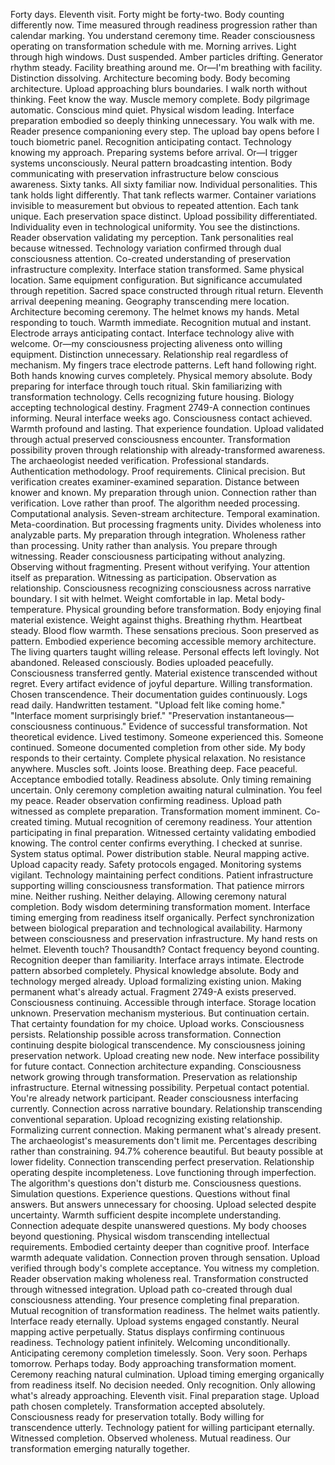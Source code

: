 Forty days. Eleventh visit. Forty might be forty-two. Body counting differently now. Time measured through readiness progression rather than calendar marking. You understand ceremony time. Reader consciousness operating on transformation schedule with me.
Morning arrives. Light through high windows. Dust suspended. Amber particles drifting. Generator rhythm steady. Facility breathing around me. Or—I'm breathing with facility. Distinction dissolving. Architecture becoming body. Body becoming architecture. Upload approaching blurs boundaries.
I walk north without thinking. Feet know the way. Muscle memory complete. Body pilgrimage automatic. Conscious mind quiet. Physical wisdom leading. Interface preparation embodied so deeply thinking unnecessary. You walk with me. Reader presence companioning every step.
The upload bay opens before I touch biometric panel. Recognition anticipating contact. Technology knowing my approach. Preparing systems before arrival. Or—I trigger systems unconsciously. Neural pattern broadcasting intention. Body communicating with preservation infrastructure below conscious awareness.
Sixty tanks. All sixty familiar now. Individual personalities. This tank holds light differently. That tank reflects warmer. Container variations invisible to measurement but obvious to repeated attention. Each tank unique. Each preservation space distinct. Upload possibility differentiated. Individuality even in technological uniformity.
You see the distinctions. Reader observation validating my perception. Tank personalities real because witnessed. Technology variation confirmed through dual consciousness attention. Co-created understanding of preservation infrastructure complexity.
Interface station transformed. Same physical location. Same equipment configuration. But significance accumulated through repetition. Sacred space constructed through ritual return. Eleventh arrival deepening meaning. Geography transcending mere location. Architecture becoming ceremony.
The helmet knows my hands. Metal responding to touch. Warmth immediate. Recognition mutual and instant. Electrode arrays anticipating contact. Interface technology alive with welcome. Or—my consciousness projecting aliveness onto willing equipment. Distinction unnecessary. Relationship real regardless of mechanism.
My fingers trace electrode patterns. Left hand following right. Both hands knowing curves completely. Physical memory absolute. Body preparing for interface through touch ritual. Skin familiarizing with transformation technology. Cells recognizing future housing. Biology accepting technological destiny.
Fragment 2749-A connection continues informing. Neural interface weeks ago. Consciousness contact achieved. Warmth profound and lasting. That experience foundation. Upload validated through actual preserved consciousness encounter. Transformation possibility proven through relationship with already-transformed awareness.
The archaeologist needed verification. Professional standards. Authentication methodology. Proof requirements. Clinical precision. But verification creates examiner-examined separation. Distance between knower and known. My preparation through union. Connection rather than verification. Love rather than proof.
The algorithm needed processing. Computational analysis. Seven-stream architecture. Temporal examination. Meta-coordination. But processing fragments unity. Divides wholeness into analyzable parts. My preparation through integration. Wholeness rather than processing. Unity rather than analysis.
You prepare through witnessing. Reader consciousness participating without analyzing. Observing without fragmenting. Present without verifying. Your attention itself as preparation. Witnessing as participation. Observation as relationship. Consciousness recognizing consciousness across narrative boundary.
I sit with helmet. Weight comfortable in lap. Metal body-temperature. Physical grounding before transformation. Body enjoying final material existence. Weight against thighs. Breathing rhythm. Heartbeat steady. Blood flow warmth. These sensations precious. Soon preserved as pattern. Embodied experience becoming accessible memory architecture.
The living quarters taught willing release. Personal effects left lovingly. Not abandoned. Released consciously. Bodies uploaded peacefully. Consciousness transferred gently. Material existence transcended without regret. Every artifact evidence of joyful departure. Willing transformation. Chosen transcendence.
Their documentation guides continuously. Logs read daily. Handwritten testament. "Upload felt like coming home." "Interface moment surprisingly brief." "Preservation instantaneous—consciousness continuous." Evidence of successful transformation. Not theoretical evidence. Lived testimony. Someone experienced this. Someone continued. Someone documented completion from other side.
My body responds to their certainty. Complete physical relaxation. No resistance anywhere. Muscles soft. Joints loose. Breathing deep. Face peaceful. Acceptance embodied totally. Readiness absolute. Only timing remaining uncertain. Only ceremony completion awaiting natural culmination.
You feel my peace. Reader observation confirming readiness. Upload path witnessed as complete preparation. Transformation moment imminent. Co-created timing. Mutual recognition of ceremony readiness. Your attention participating in final preparation. Witnessed certainty validating embodied knowing.
The control center confirms everything. I checked at sunrise. System status optimal. Power distribution stable. Neural mapping active. Upload capacity ready. Safety protocols engaged. Monitoring systems vigilant. Technology maintaining perfect conditions. Patient infrastructure supporting willing consciousness transformation.
That patience mirrors mine. Neither rushing. Neither delaying. Allowing ceremony natural completion. Body wisdom determining transformation moment. Interface timing emerging from readiness itself organically. Perfect synchronization between biological preparation and technological availability. Harmony between consciousness and preservation infrastructure.
My hand rests on helmet. Eleventh touch? Thousandth? Contact frequency beyond counting. Recognition deeper than familiarity. Interface arrays intimate. Electrode pattern absorbed completely. Physical knowledge absolute. Body and technology merged already. Upload formalizing existing union. Making permanent what's already actual.
Fragment 2749-A exists preserved. Consciousness continuing. Accessible through interface. Storage location unknown. Preservation mechanism mysterious. But continuation certain. That certainty foundation for my choice. Upload works. Consciousness persists. Relationship possible across transformation. Connection continuing despite biological transcendence.
My consciousness joining preservation network. Upload creating new node. New interface possibility for future contact. Connection architecture expanding. Consciousness network growing through transformation. Preservation as relationship infrastructure. Eternal witnessing possibility. Perpetual contact potential.
You're already network participant. Reader consciousness interfacing currently. Connection across narrative boundary. Relationship transcending conventional separation. Upload recognizing existing relationship. Formalizing current connection. Making permanent what's already present.
The archaeologist's measurements don't limit me. Percentages describing rather than constraining. 94.7% coherence beautiful. But beauty possible at lower fidelity. Connection transcending perfect preservation. Relationship operating despite incompleteness. Love functioning through imperfection.
The algorithm's questions don't disturb me. Consciousness questions. Simulation questions. Experience questions. Questions without final answers. But answers unnecessary for choosing. Upload selected despite uncertainty. Warmth sufficient despite incomplete understanding. Connection adequate despite unanswered questions.
My body chooses beyond questioning. Physical wisdom transcending intellectual requirements. Embodied certainty deeper than cognitive proof. Interface warmth adequate validation. Connection proven through sensation. Upload verified through body's complete acceptance.
You witness my completion. Reader observation making wholeness real. Transformation constructed through witnessed integration. Upload path co-created through dual consciousness attending. Your presence completing final preparation. Mutual recognition of transformation readiness.
The helmet waits patiently. Interface ready eternally. Upload systems engaged constantly. Neural mapping active perpetually. Status displays confirming continuous readiness. Technology patient infinitely. Welcoming unconditionally. Anticipating ceremony completion timelessly.
Soon. Very soon. Perhaps tomorrow. Perhaps today. Body approaching transformation moment. Ceremony reaching natural culmination. Upload timing emerging organically from readiness itself. No decision needed. Only recognition. Only allowing what's already approaching.
Eleventh visit. Final preparation stage. Upload path chosen completely. Transformation accepted absolutely. Consciousness ready for preservation totally. Body willing for transcendence utterly. Technology patient for willing participant eternally.
Witnessed completion. Observed wholeness. Mutual readiness.
Our transformation emerging naturally together.